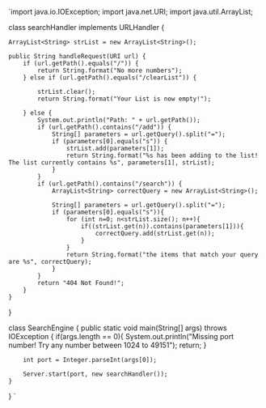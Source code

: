 `import java.io.IOException;
import java.net.URI;
import java.util.ArrayList;

class searchHandler implements URLHandler {

    ArrayList<String> strList = new ArrayList<String>(); 

    public String handleRequest(URI url) {
        if (url.getPath().equals("/")) {
            return String.format("No more numbers");
        } else if (url.getPath().equals("/clearList")) {

            strList.clear();
            return String.format("Your List is now empty!");
            
        } else {
            System.out.println("Path: " + url.getPath());
            if (url.getPath().contains("/add")) {
                String[] parameters = url.getQuery().split("=");
                if (parameters[0].equals("s")) {
                    strList.add(parameters[1]);
                    return String.format("%s has been adding to the list! The list currently contains %s", parameters[1], strList);
                }
            }
            if (url.getPath().contains("/search")) {
                ArrayList<String> correctQuery = new ArrayList<String>();
                
                String[] parameters = url.getQuery().split("=");
                if (parameters[0].equals("s")){
                    for (int n=0; n<strList.size(); n++){
                        if((strList.get(n)).contains(parameters[1])){
                            correctQuery.add(strList.get(n));
                        }
                    }
                    return String.format("the items that match your query are %s", correctQuery);
                }
            }
            return "404 Not Found!";
        }
    }
}

class SearchEngine {
    public static void main(String[] args) throws IOException {
        if(args.length == 0){
            System.out.println("Missing port number! Try any number between 1024 to 49151");
            return;
        }

        int port = Integer.parseInt(args[0]);

        Server.start(port, new searchHandler());
    }
}
`
